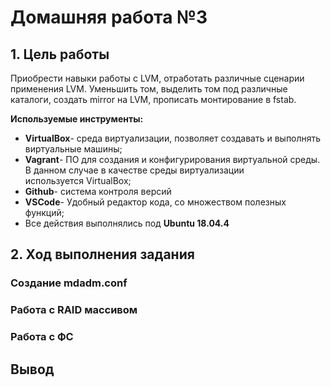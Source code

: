 # **Домашняя работа №3**

## **1. Цель работы**

Приобрести навыки работы с LVM, отработать различные сценарии применения LVM. Уменьшить том, выделить том под различные каталоги, создать mirror на LVM, прописать монтирование в fstab.

**Используемые инструменты:**

- **VirtualBox**- среда виртуализации, позволяет создавать и выполнять виртуальные машины;
- **Vagrant**- ПО для создания и конфигурирования виртуальной среды. В данном случае в качестве среды виртуализации используется VirtualBox;
- **Github**- система контроля версий
- **VSCode**- Удобный редактор кода, со множеством полезных функций;
- Все действия выполнялись под **Ubuntu 18.04.4**

## **2. Ход выполнения задания**



### **Создание mdadm.conf**


### **Работа с RAID массивом**


### **Работа с ФС**


## **Вывод**
